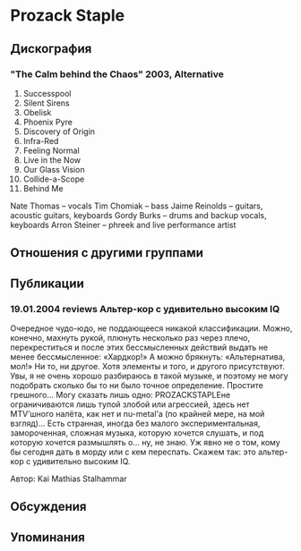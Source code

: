 # Prozack Staple



## Дискография

### "The Calm behind the Chaos" 2003, Alternative

1.	Successpool
2.	Silent Sirens
3.	Obelisk
4.	Phoenix Pyre
5.	Discovery of Origin
6.	Infra-Red
7.	Feeling Normal
8.	Live in the Now
9.	Our Glass Vision
10.	Collide-a-Scope
11.	Behind Me

Nate Thomas – vocals
Tim Chomiak – bass
Jaime Reinolds – guitars, acoustic guitars, keyboards
Gordy Burks – drums and backup vocals, keyboards
Arron Steiner – phreek and live performance artist


## Отношения с другими группами


## Публикации

### 19.01.2004 reviews Альтер-кор с удивительно высоким IQ

<P>Очередное чудо-юдо, не поддающееся никакой классификации. Можно, конечно, махнуть рукой, плюнуть несколько раз через плечо, перекреститься и после этих бессмысленных действий выдать не менее бессмысленное: «Хардкор!» А можно брякнуть: «Альтернатива, мол!» Ни то, ни другое. Хотя элементы и того, и другого присутствуют. Увы, я не очень хорошо разбираюсь в такой музыке, и поэтому не могу подобрать сколько бы то ни было точное определение. Простите грешного… Могу сказать лишь одно: PROZACKSTAPLEне ограничиваются лишь тупой злобой или агрессией, здесь нет MTV’шного налёта, как нет и nu-metal’а (по крайней мере, на мой взгляд)… Есть странная, иногда без малого экспериментальная, замороченная, сложная музыка, которую хочется слушать, и под которую хочется размышлять о… ну, не знаю. Уж явно не о том, кому бы сегодня дать в морду или с кем переспать. Скажем так: это альтер-кор с удивительно высоким IQ. </P>
Автор: Kai Mathias Stalhammar


## Обсуждения


## Упоминания

